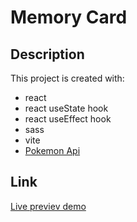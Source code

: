 # Memory Card

## Description

This project is created with:

- react
- react useState hook
- react useEffect hook
- sass
- vite
- [Pokemon Api](https://pokeapi.co/)

## Link

[Live previev demo](https://macj13.github.io/memory-card/)
